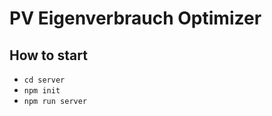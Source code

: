 # PV Eigenverbrauch Optimizer

## How to start
- ```cd server```
- ```npm init```
- ```npm run server```
